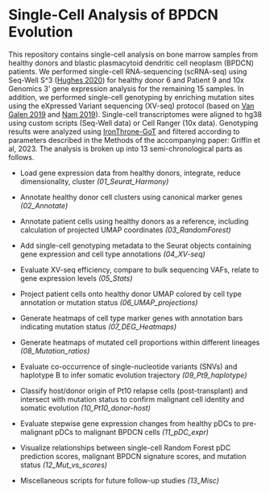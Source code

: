 # Single-Cell Analysis of BPDCN Evolution

This repository contains single-cell analysis on bone marrow samples from healthy donors and blastic plasmacytoid dendritic cell neoplasm (BPDCN) patients. We performed single-cell RNA-sequencing (scRNA-seq) using Seq-Well S^3 ([Hughes 2020](http://dx.doi.org/10.1016/j.immuni.2020.09.015)) for healthy donor 6 and Patient 9 and 10x Genomics 3' gene expression analysis for the remaining 15 samples. In addition, we performed single-cell genotyping by enriching mutation sites using the eXpressed Variant sequencing (XV-seq) protocol (based on [Van Galen 2019](http://dx.doi.org/10.1016/j.cell.2019.01.031) and [Nam 2019](http://dx.doi.org/10.1038/s41586-019-1367-0)). Single-cell transcriptomes were aligned to hg38 using custom scripts (Seq-Well data) or Cell Ranger (10x data). Genotyping results were analyzed using [IronThrone-GoT](https://github.com/dan-landau/IronThrone-GoT) and filtered according to parameters described in the Methods of the accompanying paper: Griffin et al, 2023. The analysis is broken up into 13 semi-chronological parts as follows.

* Load gene expression data from healthy donors, integrate, reduce dimensionality, cluster *(01_Seurat_Harmony)*

* Annotate healthy donor cell clusters using canonical marker genes *(02_Annotate)*

* Annotate patient cells using healthy donors as a reference, including calculation of projected UMAP coordinates *(03_RandomForest)*

* Add single-cell genotyping metadata to the Seurat objects containing gene expression and cell type annotations *(04_XV-seq)*

* Evaluate XV-seq efficiency, compare to bulk sequencing VAFs, relate to gene expression levels *(05_Stats)*

* Project patient cells onto healthy donor UMAP colored by cell type annotation or mutation status *(06_UMAP_projections)*

* Generate heatmaps of cell type marker genes with annotation bars indicating mutation status *(07_DEG_Heatmaps)*

* Generate heatmaps of mutated cell proportions within different lineages *(08_Mutation_ratios)*

* Evaluate co-occurrence of single-nucleotide variants (SNVs) and haplotype B to infer somatic evolution trajectory *(09_Pt9_haplotype)*

* Classify host/donor origin of Pt10 relapse cells (post-transplant) and intersect with mutation status to confirm malignant cell identity and somatic evolution  *(10_Pt10_donor-host)*

* Evaluate stepwise gene expression changes from healthy pDCs to pre-malignant pDCs to malignant BPDCN cells  *(11_pDC_expr)*

* Visualize relationships between single-cell Random Forest pDC prediction scores, malignant BPDCN signature scores, and mutation status *(12_Mut_vs_scores)*

* Miscellaneous scripts for future follow-up studies *(13_Misc)*

